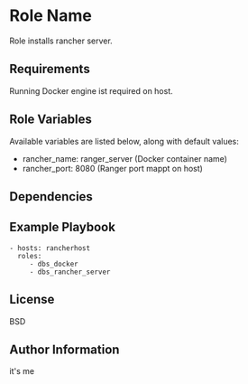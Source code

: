 Role Name
=========

Role installs rancher server.

Requirements
------------

Running Docker engine ist required on host.


Role Variables
--------------

Available variables are listed below, along with default values:

* rancher_name: ranger_server (Docker container name)
* rancher_port: 8080 (Ranger port mappt on host)


Dependencies
------------

Example Playbook
----------------

    - hosts: rancherhost
      roles:
         - dbs_docker
         - dbs_rancher_server

License
-------

BSD

Author Information
------------------
it's me
